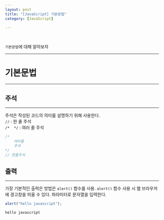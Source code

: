 ```yaml
---
layout: post
title: "[JavaScript] 기본문법"
category: [JavaScript]

---
```

<br>

`기본문법`에 대해 알아보자
<!-- more -->

<hr>


# 기본문법
---

## 주석
---
주석은 작성된 코드의 의미를 설명하기 위해 사용한다.  
`//` : 한 줄 주석  
`/*  */` : 여러 줄 주석
```javascript
/*
    여러줄
    주석
*/
// 한줄주석
```

## 출력
---
가장 기본적인 출력은 방법은 `alert()` 함수를 사용. `alert()` 함수 사용 시 웹 브라우저에 경고창을 띄울 수 있다. 파라미터로 문자열을 입력한다.
```javascript
alert("hello javascript");
```
```
hello javascript
```